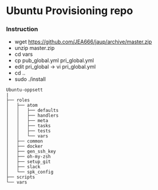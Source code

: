 # Ubuntu Provisioning repo

### Instruction
  - wget https://github.com/JEA666/jaup/archive/master.zip
  - unzip master.zip
  - cd vars
  - cp pub_global.yml pri_global.yml
  - edit pri_global -> vi pri_global.yml
  - cd ..
  - sudo ./install

```
Ubuntu-oppsett
|
├── roles
│   ├── atom
│   │   ├── defaults
│   │   ├── handlers
│   │   ├── meta
│   │   ├── tasks
│   │   ├── tests
│   │   └── vars
│   ├── common
│   ├── docker
│   ├── gen_ssh_key
│   ├── oh-my-zsh
│   ├── setup_git
│   ├── slack
│   └── spk_config
├── scripts
└── vars

```

